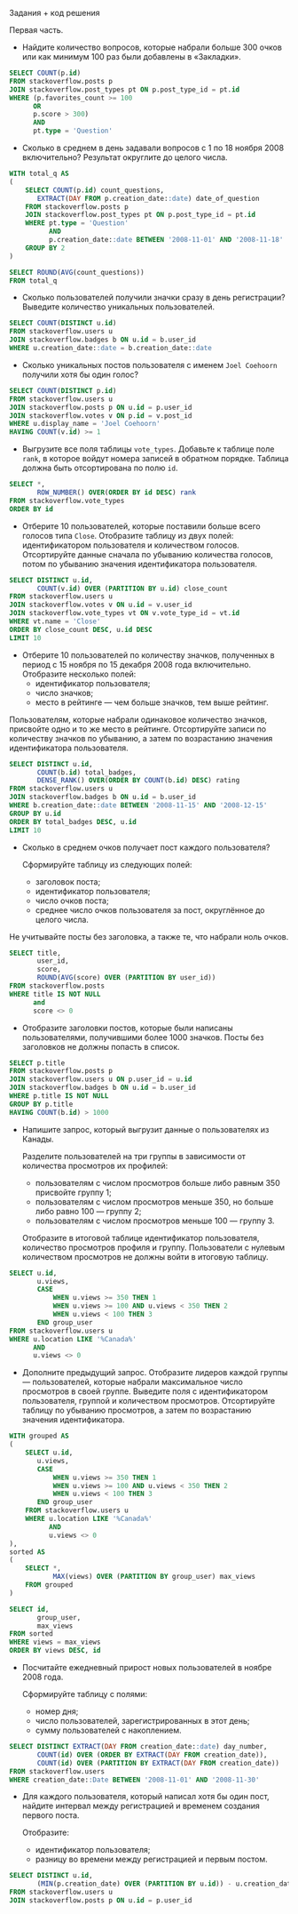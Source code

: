 Задания + код решения

Первая часть.

* Найдите количество вопросов, которые набрали больше 300 очков или как минимум 100 раз были добавлены в «Закладки».
``` sql
SELECT COUNT(p.id)
FROM stackoverflow.posts p
JOIN stackoverflow.post_types pt ON p.post_type_id = pt.id
WHERE (p.favorites_count >= 100
      OR
      p.score > 300)
      AND
      pt.type = 'Question'
```

* Сколько в среднем в день задавали вопросов с 1 по 18 ноября 2008 включительно? Результат округлите до целого числа.
``` sql
WITH total_q AS
(
    SELECT COUNT(p.id) count_questions,
       EXTRACT(DAY FROM p.creation_date::date) date_of_question
    FROM stackoverflow.posts p
    JOIN stackoverflow.post_types pt ON p.post_type_id = pt.id
    WHERE pt.type = 'Question'
          AND
          p.creation_date::date BETWEEN '2008-11-01' AND '2008-11-18'
    GROUP BY 2
)

SELECT ROUND(AVG(count_questions))
FROM total_q
```

* Сколько пользователей получили значки сразу в день регистрации? Выведите количество уникальных пользователей.
``` sql
SELECT COUNT(DISTINCT u.id)
FROM stackoverflow.users u
JOIN stackoverflow.badges b ON u.id = b.user_id
WHERE u.creation_date::date = b.creation_date::date
```

* Сколько уникальных постов пользователя с именем `Joel Coehoorn` получили хотя бы один голос?
``` sql
SELECT COUNT(DISTINCT p.id)
FROM stackoverflow.users u
JOIN stackoverflow.posts p ON u.id = p.user_id
JOIN stackoverflow.votes v ON p.id = v.post_id
WHERE u.display_name = 'Joel Coehoorn'
HAVING COUNT(v.id) >= 1
```

* Выгрузите все поля таблицы `vote_types`. Добавьте к таблице поле `rank`, в которое войдут номера записей в обратном порядке. Таблица должна быть отсортирована по полю `id`.
``` sql
SELECT *,
       ROW_NUMBER() OVER(ORDER BY id DESC) rank
FROM stackoverflow.vote_types 
ORDER BY id
```

* Отберите 10 пользователей, которые поставили больше всего голосов типа `Close`. Отобразите таблицу из двух полей: идентификатором пользователя и количеством голосов. Отсортируйте данные сначала по убыванию количества голосов, потом по убыванию значения идентификатора пользователя.
``` sql
SELECT DISTINCT u.id,
       COUNT(v.id) OVER (PARTITION BY u.id) close_count
FROM stackoverflow.users u
JOIN stackoverflow.votes v ON u.id = v.user_id
JOIN stackoverflow.vote_types vt ON v.vote_type_id = vt.id
WHERE vt.name = 'Close'
ORDER BY close_count DESC, u.id DESC
LIMIT 10
```

* Отберите 10 пользователей по количеству значков, полученных в период с 15 ноября по 15 декабря 2008 года включительно.
  Отобразите несколько полей:
  * идентификатор пользователя;
  * число значков;
  * место в рейтинге — чем больше значков, тем выше рейтинг.

Пользователям, которые набрали одинаковое количество значков, присвойте одно и то же место в рейтинге.
Отсортируйте записи по количеству значков по убыванию, а затем по возрастанию значения идентификатора пользователя.
``` sql
SELECT DISTINCT u.id,
       COUNT(b.id) total_badges, 
       DENSE_RANK() OVER(ORDER BY COUNT(b.id) DESC) rating
FROM stackoverflow.users u
JOIN stackoverflow.badges b ON u.id = b.user_id
WHERE b.creation_date::date BETWEEN '2008-11-15' AND '2008-12-15'
GROUP BY u.id
ORDER BY total_badges DESC, u.id
LIMIT 10
```

* Сколько в среднем очков получает пост каждого пользователя?
  
  Сформируйте таблицу из следующих полей:
  * заголовок поста;
  * идентификатор пользователя;
  * число очков поста;
  * среднее число очков пользователя за пост, округлённое до целого числа.
  
 Не учитывайте посты без заголовка, а также те, что набрали ноль очков.
``` sql
SELECT title,
       user_id,
       score,
       ROUND(AVG(score) OVER (PARTITION BY user_id))
FROM stackoverflow.posts
WHERE title IS NOT NULL
      and
      score <> 0
```

* Отобразите заголовки постов, которые были написаны пользователями, получившими более 1000 значков. Посты без заголовков не должны попасть в список.
``` sql
SELECT p.title
FROM stackoverflow.posts p
JOIN stackoverflow.users u ON p.user_id = u.id
JOIN stackoverflow.badges b ON u.id = b.user_id
WHERE p.title IS NOT NULL
GROUP BY p.title
HAVING COUNT(b.id) > 1000
```

* Напишите запрос, который выгрузит данные о пользователях из Канады.
  
  Разделите пользователей на три группы в зависимости от количества просмотров их профилей:
  * пользователям с числом просмотров больше либо равным 350 присвойте группу 1;
  * пользователям с числом просмотров меньше 350, но больше либо равно 100 — группу 2;
  * пользователям с числом просмотров меньше 100 — группу 3.
    
  Отобразите в итоговой таблице идентификатор пользователя, количество просмотров профиля и группу. Пользователи с нулевым количеством просмотров не должны войти в итоговую таблицу.
``` sql
SELECT u.id,
       u.views,
       CASE
           WHEN u.views >= 350 THEN 1
           WHEN u.views >= 100 AND u.views < 350 THEN 2
           WHEN u.views < 100 THEN 3
       END group_user
FROM stackoverflow.users u
WHERE u.location LIKE '%Canada%'
      AND
      u.views <> 0 
```

* Дополните предыдущий запрос. Отобразите лидеров каждой группы — пользователей, которые набрали максимальное число просмотров в своей группе. Выведите поля с идентификатором пользователя, группой и количеством просмотров. Отсортируйте таблицу по убыванию просмотров, а затем по возрастанию значения идентификатора.
``` sql
WITH grouped AS
(
    SELECT u.id,
       u.views,
       CASE
           WHEN u.views >= 350 THEN 1
           WHEN u.views >= 100 AND u.views < 350 THEN 2
           WHEN u.views < 100 THEN 3
       END group_user
    FROM stackoverflow.users u
    WHERE u.location LIKE '%Canada%'
          AND
          u.views <> 0 
),
sorted AS
(
    SELECT *,
           MAX(views) OVER (PARTITION BY group_user) max_views
    FROM grouped
)

SELECT id,
       group_user,
       max_views
FROM sorted
WHERE views = max_views
ORDER BY views DESC, id 
```

* Посчитайте ежедневный прирост новых пользователей в ноябре 2008 года.
  
  Сформируйте таблицу с полями:
  * номер дня;
  * число пользователей, зарегистрированных в этот день;
  * сумму пользователей с накоплением.
``` sql
SELECT DISTINCT EXTRACT(DAY FROM creation_date::date) day_number,
       COUNT(id) OVER (ORDER BY EXTRACT(DAY FROM creation_date)),
       COUNT(id) OVER (PARTITION BY EXTRACT(DAY FROM creation_date))
FROM stackoverflow.users
WHERE creation_date::Date BETWEEN '2008-11-01' AND '2008-11-30'
```

* Для каждого пользователя, который написал хотя бы один пост, найдите интервал между регистрацией и временем создания первого поста.

  Отобразите:
  * идентификатор пользователя;
  * разницу во времени между регистрацией и первым постом.
``` sql
SELECT DISTINCT u.id,
       (MIN(p.creation_date) OVER (PARTITION BY u.id)) - u.creation_date
FROM stackoverflow.users u 
JOIN stackoverflow.posts p ON u.id = p.user_id
```
